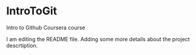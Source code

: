 # IntroToGit
Intro to Github Coursera course

I am editing the README file. Adding some more details about the project descrtiption. 
